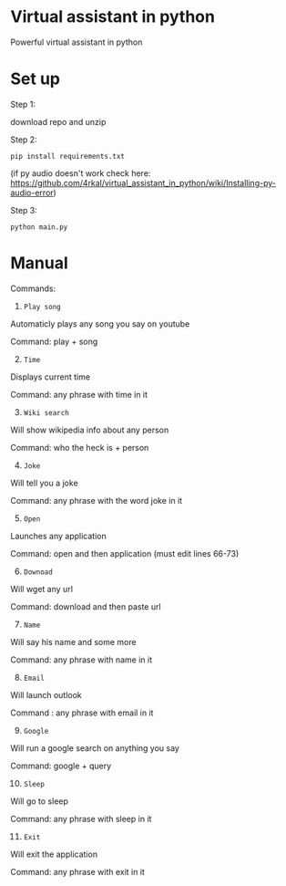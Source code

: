 # Virtual assistant in python
Powerful virtual assistant in python

# Set up
 Step 1:
 
 download repo and unzip
 
 Step 2:
 
 ```pip install requirements.txt```
 
 (if py audio doesn't work check here: https://github.com/4rkal/virtual_assistant_in_python/wiki/Installing-py-audio-error)
 
 Step 3:
 
 ```python main.py```
 
 # Manual 
 
 Commands:
 
 1. ```Play song```
 
 Automaticly plays any song you say on youtube
 
 Command: play + song
 
 
 
 2. ```Time```

 Displays current time
 
 Command: any phrase with time in it

 
 3. ```Wiki search```

 Will show wikipedia info about any person
 
 Command: who the heck is + person
 
 4. ```Joke```
 
 Will tell you a joke
 
 Command: any phrase with the word joke in it
 
 5. ```Open```
 
 Launches any application
 
 Command: open and then application (must edit lines 66-73)
 
 6. ```Downoad```
 
 Will wget any url
 
 Command: download and then paste url
 
 7. ```Name```
 
 Will say his name and some more
 
 Command: any phrase with name in it
 
 8. ```Email ```
 
 Will launch outlook
 
 Command : any phrase with email in it
 
 9. ```Google```
 
 Will run a google search on anything you say
 
 Command: google + query 
 
 10. ```Sleep```
 
 Will go to sleep
  
 Command: any phrase with sleep in it 
 
 11. ```Exit``` 
 
 Will exit the application
 
 Command: any phrase with exit in it
 
 
